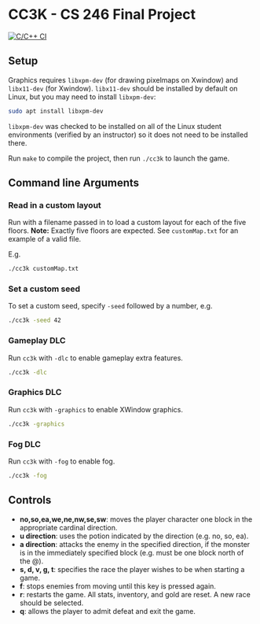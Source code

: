 # CC3K - CS 246 Final Project

[![C/C++ CI](https://github.com/leungjch/cc3k/actions/workflows/c-cpp.yml/badge.svg)](https://github.com/leungjch/cc3k/actions/workflows/c-cpp.yml)

## Setup
Graphics requires `libxpm-dev` (for drawing pixelmaps on Xwindow) and `libx11-dev` (for Xwindow). `libx11-dev` should be installed by default on Linux, but you may need to install `libxpm-dev`:

```sh
sudo apt install libxpm-dev
```

`libxpm-dev` was checked to be installed on all of the Linux student environments (verified by an instructor) so it does not need to be installed there. 

Run `make` to compile the project, then run `./cc3k` to launch the game.

## Command line Arguments
### Read in a custom layout
Run with a filename passed in to load a custom layout for each of the five floors. **Note:** Exactly five floors are expected. See `customMap.txt` for an example of a valid file. 

E.g.
```sh
./cc3k customMap.txt
```

### Set a custom seed
To set a custom seed, specify `-seed` followed by a number, e.g.
```sh
./cc3k -seed 42
```

### Gameplay DLC
Run `cc3k` with `-dlc` to enable gameplay extra features.
```sh
./cc3k -dlc
```

### Graphics DLC
Run `cc3k` with `-graphics` to enable XWindow graphics.
```sh
./cc3k -graphics
```

### Fog DLC
Run `cc3k` with `-fog` to enable fog.
```sh
./cc3k -fog
```


## Controls
-  **no,so,ea,we,ne,nw,se,sw**: moves the player character one block in the appropriate cardinal direction.
-  **u direction**: uses the potion indicated by the direction (e.g. no, so, ea).
-  **a direction**: attacks the enemy in the specified direction, if the monster is in the immediately specified block (e.g. must be one block north of the @).
-  **s, d, v, g, t**: specifies the race the player wishes to be when starting a game.
-  **f**: stops enemies from moving until this key is pressed again.
-  **r**: restarts the game. All stats, inventory, and gold are reset. A new race should be selected.
-  **q**: allows the player to admit defeat and exit the game.
